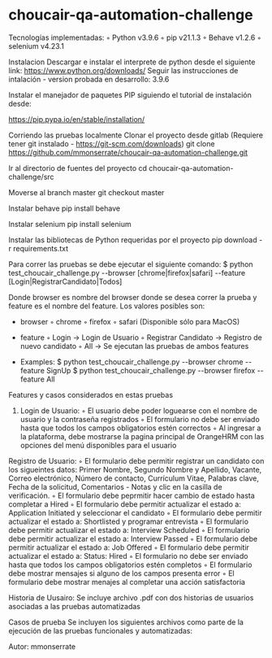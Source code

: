 # choucair-qa-automation-challenge

Tecnologías implementadas:
 ◦ Python v3.9.6
 ◦ pip v21.1.3
 ◦ Behave v1.2.6
 ◦ selenium v4.23.1
 
 Instalacion
 Descargar e instalar el interprete de python desde el siguiente link:
  https://www.python.org/downloads/
  Seguir las instrucciones de intalación - version probada en desarrollo: 3.9.6

Instalar el manejador de paquetes PIP siguiendo el tutorial de instalación desde:

https://pip.pypa.io/en/stable/installation/

Corriendo las pruebas localmente
Clonar el proyecto desde gitlab (Requiere tener git instalado - https://git-scm.com/downloads)
  git clone https://github.com/mmonserrate/choucair-qa-automation-challenge.git

Ir al directorio de fuentes del proyecto
  cd choucair-qa-automation-challenge/src

Moverse al branch master
  git checkout master

Instalar behave
pip install behave

Instalar selenium
pip install selenium

Instalar las bibliotecas de Python requeridas por el proyecto
pip download -r requirements.txt

Para correr las pruebas se debe ejecutar el siguiente comando:
  $ python test_choucair_challenge.py --browser [chrome|firefox|safari] --feature  [Login|RegistrarCandidato|Todos]

Donde browser es nombre del browser donde se desea correr la prueba y feature es el nombre del feature. Los valores posibles son:
* browser
  ◦ chrome
  ◦ firefox
  ◦ safari (Disponible sólo para MacOS)

* feature
  ◦ Login -> Login de Usuario
  ◦ Registrar Candidato -> Registro  de nuevo candidato
  ◦ All -> Se ejecutan las pruebas de ambos features

* Examples:
  $ python test_choucair_challenge.py --browser chrome --feature SignUp
  $ python test_choucair_challenge.py --browser firefox --feature All

Features y casos considerados en estas pruebas
1. Login de Usuario:
◦ El usuario debe poder loguearse con el nombre de usuario y la contraseña registrados
◦ El formulario no debe ser enviado hasta que todos los campos obligatorios estén correctos
◦ Al ingresar a la plataforma, debe mostrarse la pagina principal de OrangeHRM con las opciones del menú disponibles para el usuario

Registro de Usuario:
◦ El formulario debe permitir registrar un candidato con los sigueintes datos: Primer Nombre, Segundo Nombre y Apellido, Vacante, Correo electrónico, Número de contacto, Currículum Vitae, Palabras clave, Fecha de la solicitud, Comentarios - Notas y clic en la casilla de verificación.
◦ El formulario debe peprmitir hacer cambio de estado hasta completar a Hired
◦ El formulario debe permitir actualizar el estado a: Application Initiated y seleccionar el candidato
◦ El formulario debe permitir actualizar el estado a: Shortlisted y programar entrevista
◦ El formulario debe permitir actualizar el estado a: Interview Scheduled
◦ El formulario debe permitir actualizar el estado a: Interview Passed 
◦ El formulario debe permitir actualizar el estado a: Job Offered
◦ El formulario debe permitir actualizar el estado a: Status: Hired
◦ El formulario no debe ser enviado hasta que todos los campos obligatorios estén completos
◦ El formulario debe mostrar mensajes si alguno de los campos presenta error
◦ El formulario debe mostrar menajes al completar una acción satisfactoria

Historia de Uusairo:
Se incluye archivo .pdf con dos historias de usuarios asociadas a las pruebas automatizadas

Casos de prueba
Se incluyen los siguientes archivos como parte de la ejecución de las pruebas funcionales y automatizadas:

Autor:
mmonserrate
